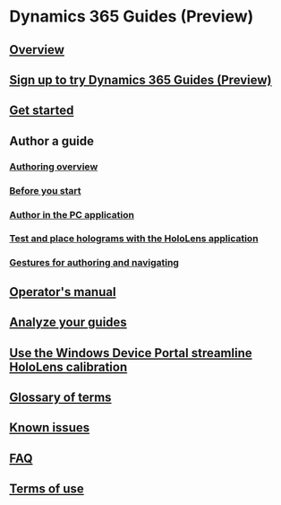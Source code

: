 # Dynamics 365 Guides (Preview)
## [Overview](index.md)
## [Sign up to try Dynamics 365 Guides (Preview)](setup.md)
## [Get started](get-started.md)
## Author a guide
### [Authoring overview](authoring-overview.md)
### [Before you start](before-you-start.md)
### [Author in the PC application](pc-authoring.md)
### [Test and place holograms with the HoloLens application](hololens-authoring.md)
### [Gestures for authoring and navigating](authoring-gestures.md)
## [Operator's manual](operator-guide.md)
## [Analyze your guides](analytics-guide.md)
## [Use the Windows Device Portal streamline HoloLens calibration](windows-device-portal.md)
## [Glossary of terms](glossary.md)
## [Known issues](known-issues.md)
## [FAQ](faq.md)
## [Terms of use](terms-of-use.md)


